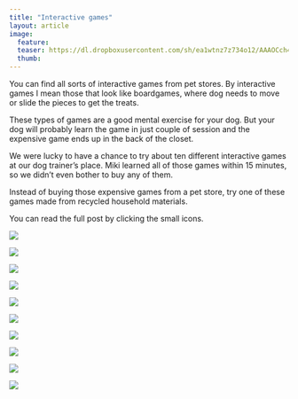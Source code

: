 ```yaml
---
title: "Interactive games"
layout: article
image:
  feature:
  teaser: https://dl.dropboxusercontent.com/sh/ea1wtnz7z734o12/AAAOCch4RQDxUSbubex0Jy8Ra/aktivointi/paperikuplat/DS04272_-245px.jpg
  thumb:
---
```


You can find all sorts of interactive games from pet stores. By interactive games I mean those that look like boardgames, where dog needs to move or slide the pieces to get the treats.

These types of games are a good mental exercise for your dog. But your dog will probably learn the game in just couple of session and the expensive game ends up in the back of the closet.
 
We were lucky to have a chance to try about ten different interactive games at our dog trainer’s place. Miki learned all of those games within 15 minutes, so we didn’t even bother to buy any of them.

Instead of buying those expensive games from a pet store, try one of these games made from recycled household materials.

You can read the full post by clicking the small icons.

[![](https://dl.dropboxusercontent.com/sh/ea1wtnz7z734o12/AADfUNIAHfQ_ifzW8z_qPieua/aktivointi/flippailu/DS060441-245px.jpg)](http://minimuutti.com/en/activation/flippin-it/)

[![](https://dl.dropboxusercontent.com/sh/ea1wtnz7z734o12/AACQK2mvYzaxqwZfMqqjIxwYa/aktivointi/kiekon-pyoritys/DSC57855-245px.jpg)](http://minimuutti.com/en/activation/spin-the-disk/)

[![](https://dl.dropboxusercontent.com/sh/ea1wtnz7z734o12/AAAq1zh9M8OuYs6Bh34ygcDqa/aktivointi/koydenveto/DSC55402-245px.jpg)](http://minimuutti.com/en/activation/tug-of-war/)

[![](https://dl.dropboxusercontent.com/sh/ea1wtnz7z734o12/AADI4P-kdkEBcMd9BPC0Z5fda/aktivointi/kurkkaa-koloon/DSC34707-245px.jpg)](http://minimuutti.com/en/activation/peek-a-hole/)

[![](https://dl.dropboxusercontent.com/sh/ea1wtnz7z734o12/AAB4zH1IfQTacQ8w7iielcHma/aktivointi/levysoittimet/DSC54548-245px.jpg)](http://minimuutti.com/en/activation/turntables/)

[![](https://dl.dropboxusercontent.com/sh/ea1wtnz7z734o12/AAAAPAVsXTgt2TELJBYBWlVwa/aktivointi/muki-tuubissa/DSC56649-245px.jpg)](http://minimuutti.com/en/activation/cup-in-the-tube/)

[![](https://dl.dropboxusercontent.com/sh/ea1wtnz7z734o12/AAAOCch4RQDxUSbubex0Jy8Ra/aktivointi/paperikuplat/DS04272_-245px.jpg)](http://minimuutti.com/en/activation/reversed-muffin-tray/)

[![](https://dl.dropboxusercontent.com/sh/ea1wtnz7z734o12/AABqKBQyizl5fWo0UqaQTn7Ra/aktivointi/putoilevat-namit/DSC51366-245px.jpg)](http://minimuutti.com/en/activation/falling-treats/)

[![](https://dl.dropboxusercontent.com/sh/ea1wtnz7z734o12/AACJHl-lgHbDCrXxK4Sb3W_ha/aktivointi/onginta/DS15029-245px.jpg)](http://minimuutti.com/en/activation/gone-fishin/)

[![](https://dl.dropboxusercontent.com/sh/ea1wtnz7z734o12/AABCbkb3rwCRjafwCwKeNKt0a/aktivointi/tuubin-pyoritys/DS23531-245px.jpg)](http://minimuutti.com/en/activation/high-roller/)
